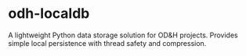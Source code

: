 # odh-localdb
A lightweight Python data storage solution for OD&amp;H projects. Provides simple local persistence with thread safety and compression.
